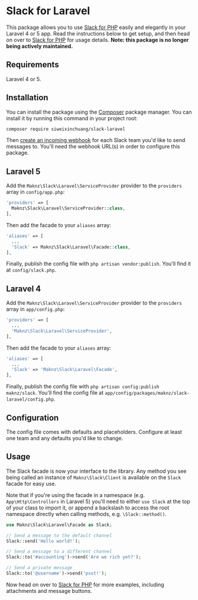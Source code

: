 # Slack for Laravel

This package allows you to use [Slack for PHP](https://github.com/maknz/slack) easily and elegantly in your Laravel 4 or 5 app. Read the instructions below to get setup, and then head on over to [Slack for PHP](https://github.com/maknz/slack) for usage details. **Note: this package is no longer being actively maintained.**

## Requirements

Laravel 4 or 5.

## Installation

You can install the package using the [Composer](https://getcomposer.org/) package manager. You can install it by running this command in your project root:

```sh
composer require siweixinchuang/slack-laravel
```

Then [create an incoming webhook](https://my.slack.com/services/new/incoming-webhook) for each Slack team you'd like to send messages to. You'll need the webhook URL(s) in order to configure this package.

## Laravel 5

Add the `Maknz\Slack\Laravel\ServiceProvider` provider to the `providers` array in `config/app.php`:

```php
'providers' => [
  Maknz\Slack\Laravel\ServiceProvider::class,
],
```

Then add the facade to your `aliases` array:

```php
'aliases' => [
  ...
  'Slack' => Maknz\Slack\Laravel\Facade::class,
],
```

Finally, publish the config file with `php artisan vendor:publish`. You'll find it at `config/slack.php`.

## Laravel 4

Add the `Maknz\Slack\Laravel\ServiceProvider` provider to the `providers` array in `app/config.php`:

```php
'providers' => [
  ...
  'Maknz\Slack\Laravel\ServiceProvider',
],
```

Then add the facade to your `aliases` array:

```php
'aliases' => [
  ...
  'Slack' => 'Maknz\Slack\Laravel\Facade',
],
```

Finally, publish the config file with `php artisan config:publish maknz/slack`. You'll find the config file at `app/config/packages/maknz/slack-laravel/config.php`.

## Configuration

The config file comes with defaults and placeholders. Configure at least one team and any defaults you'd like to change.

## Usage

The Slack facade is now your interface to the library. Any method you see being called an instance of `Maknz\Slack\Client` is available on the `Slack` facade for easy use.

Note that if you're using the facade in a namespace (e.g. `App\Http\Controllers` in Laravel 5) you'll need to either `use Slack` at the top of your class to import it, or append a backslash to access the root namespace directly when calling methods, e.g. `\Slack::method()`.

```php
use Maknz\Slack\Laravel\Facade as Slack;

// Send a message to the default channel
Slack::send('Hello world!');

// Send a message to a different channel
Slack::to('#accounting')->send('Are we rich yet?');

// Send a private message
Slack::to('@username')->send('psst!');
```

Now head on over to [Slack for PHP](https://github.com/maknz/slack) for more examples, including attachments and message buttons.

